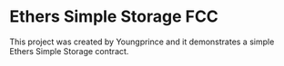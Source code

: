 # Ethers Simple Storage FCC

This project was created by Youngprince and it demonstrates a simple Ethers Simple Storage contract.
